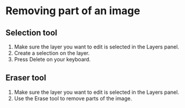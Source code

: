 # Removing part of an image

## Selection tool

1. Make sure the layer you want to edit is selected in the Layers panel.
2. Create a selection on the layer.
3. Press Delete on your keyboard.

## Eraser tool

1. Make sure the layer you want to edit is selected in the Layers panel.
2. Use the Erase tool to remove parts of the image. 



